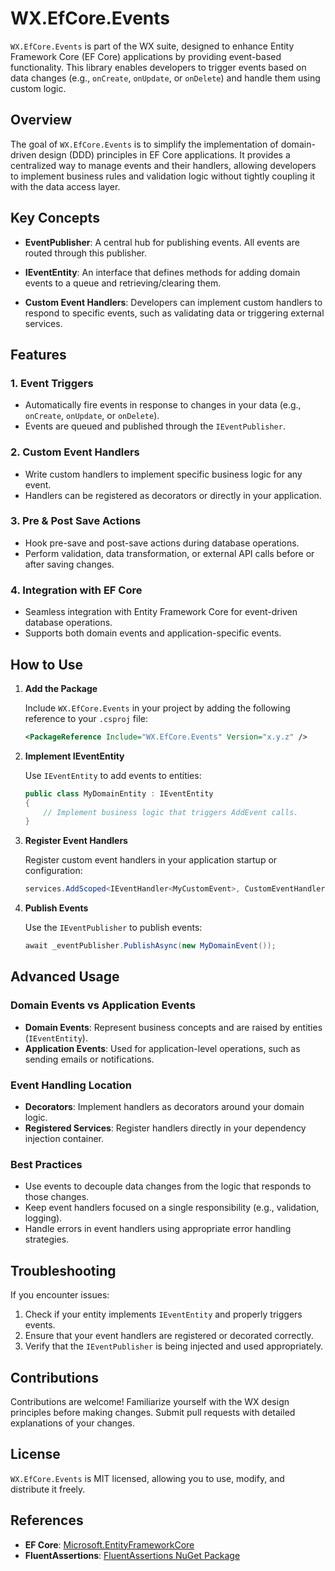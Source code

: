 # WX.EfCore.Events

`WX.EfCore.Events` is part of the WX suite, designed to enhance Entity Framework Core (EF Core) applications by providing event-based functionality. This library enables developers to trigger events based on data changes (e.g., `onCreate`, `onUpdate`, or `onDelete`) and handle them using custom logic.

## Overview

The goal of `WX.EfCore.Events` is to simplify the implementation of domain-driven design (DDD) principles in EF Core applications. It provides a centralized way to manage events and their handlers, allowing developers to implement business rules and validation logic without tightly coupling it with the data access layer.

## Key Concepts

- **EventPublisher**: A central hub for publishing events. All events are routed through this publisher.

- **IEventEntity**: An interface that defines methods for adding domain events to a queue and retrieving/clearing them.

- **Custom Event Handlers**: Developers can implement custom handlers to respond to specific events, such as validating data or triggering external services.

## Features

### 1. **Event Triggers**
- Automatically fire events in response to changes in your data (e.g., `onCreate`, `onUpdate`, or `onDelete`).
- Events are queued and published through the `IEventPublisher`.

### 2. **Custom Event Handlers**
- Write custom handlers to implement specific business logic for any event.
- Handlers can be registered as decorators or directly in your application.

### 3. **Pre & Post Save Actions**
- Hook pre-save and post-save actions during database operations.
- Perform validation, data transformation, or external API calls before or after saving changes.

### 4. **Integration with EF Core**
- Seamless integration with Entity Framework Core for event-driven database operations.
- Supports both domain events and application-specific events.

## How to Use

1. **Add the Package**

   Include `WX.EfCore.Events` in your project by adding the following reference to your `.csproj` file:

   ```xml
   <PackageReference Include="WX.EfCore.Events" Version="x.y.z" />
   ```

2. **Implement IEventEntity**

   Use `IEventEntity` to add events to entities:

   ```csharp
   public class MyDomainEntity : IEventEntity
   {
       // Implement business logic that triggers AddEvent calls.
   }
   ```

3. **Register Event Handlers**

   Register custom event handlers in your application startup or configuration:

   ```csharp
   services.AddScoped<IEventHandler<MyCustomEvent>, CustomEventHandler>();
   ```

4. **Publish Events**

   Use the `IEventPublisher` to publish events:

   ```csharp
   await _eventPublisher.PublishAsync(new MyDomainEvent());
   ```

## Advanced Usage

### Domain Events vs Application Events
- **Domain Events**: Represent business concepts and are raised by entities (`IEventEntity`).
- **Application Events**: Used for application-level operations, such as sending emails or notifications.

### Event Handling Location
- **Decorators**: Implement handlers as decorators around your domain logic.
- **Registered Services**: Register handlers directly in your dependency injection container.

### Best Practices
- Use events to decouple data changes from the logic that responds to those changes.
- Keep event handlers focused on a single responsibility (e.g., validation, logging).
- Handle errors in event handlers using appropriate error handling strategies.

## Troubleshooting

If you encounter issues:
1. Check if your entity implements `IEventEntity` and properly triggers events.
2. Ensure that your event handlers are registered or decorated correctly.
3. Verify that the `IEventPublisher` is being injected and used appropriately.

## Contributions

Contributions are welcome! Familiarize yourself with the WX design principles before making changes. Submit pull requests with detailed explanations of your changes.

## License

`WX.EfCore.Events` is MIT licensed, allowing you to use, modify, and distribute it freely.

## References

- **EF Core**: [Microsoft.EntityFrameworkCore](https://www.nuget.org/packages/Microsoft.EntityFrameworkCore)
- **FluentAssertions**: [FluentAssertions NuGet Package](https://www.nuget.org/packages/FluentAssertions)